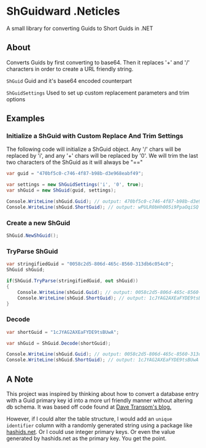 # ShGuidward .Neticles

A small library for converting Guids to Short Guids in .NET

## About

Converts Guids by first converting to base64. Then it replaces '+' and '/' characters in order to create a URL friendly string.

`ShGuid` Guid and it's base64 encoded counterpart

`ShGuidSettings` Used to set up custom replacement parameters and trim options

## Examples

### Initialize a ShGuid with Custom Replace And Trim Settings

The following code will initialize a ShGuid object. Any '/' chars will be replaced by 'i', and any '+' chars will be replaced by '0'. We will trim the last two characters of the ShGuid as it will always be "=="

```c#
var guid = "470bf5c0-c746-4f87-b98b-d3e968eabf49";

var settings = new ShGuidSettings('i', '0', true);
var shGuid = new ShGuid(guid, settings);

Console.WriteLine(shGuid.Guid); // output: 470bf5c0-c746-4f87-b98b-d3e968eabf49
Console.WriteLine(shGuid.ShortGuid); // output: wPULR0bHh005i9PpaOqiSQ
```

### Create a new ShGuid

```c#
ShGuid.NewShGuid();
```

### TryParse ShGuid

```c#
var stringifiedGuid = "0058c2d5-806d-465c-8560-313db6c054c0";
ShGuid shGuid;

if(ShGuid.TryParse(stringifiedGuid, out shGuid))
{
    Console.WriteLine(shGuid.Guid); // output: 0058c2d5-806d-465c-8560-313db6c054c0
    Console.WriteLine(shGuid.ShortGuid); // output: 1cJYAG2AXEaFYDE9tsBUwA
}
```

### Decode

```c#
var shortGuid = "1cJYAG2AXEaFYDE9tsBUwA";

var shGuid = ShGuid.Decode(shortGuid);

Console.WriteLine(shGuid.Guid); // output: 0058c2d5-806d-465c-8560-313db6c054c0
Console.WriteLine(shGuid.ShortGuid); // output: 1cJYAG2AXEaFYDE9tsBUwA
```

## A Note

This project was inspired by thinking about how to convert a database entry with a Guid primary key id into a more url friendly manner without altering db schema. It was based off code found at [Dave Transom's blog.](http://www.singular.co.nz/2007/12/shortguid-a-shorter-and-url-friendly-guid-in-c-sharp/)

However, if I could alter the table structure, I would add an `unique identifier` column with a randomly generated string using a package like [hashids.net](https://github.com/ullmark/hashids.net). Or I could use integer primary keys. Or even the value generated by hashids.net as the primary key. You get the point.